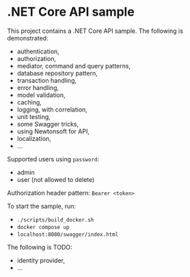 # .NET Core API sample

This project contains a .NET Core API sample. The following is demonstrated:

* authentication,
* authorization,
* mediator, command and query patterns,
* database repository pattern,
* transaction handling,
* error handling,
* model validation,
* caching,
* logging, with correlation,
* unit testing,
* some Swagger tricks,
* using Newtonsoft for API,
* localization,
* ...

Supported users using `password`:

* admin
* user (not allowed to delete)

Authorization header pattern: `Bearer <token>`

To start the sample, run:

* `./scripts/build_docker.sh`
* `docker compose up`
* `localhost:8080/swagger/index.html`

The following is TODO:

* identity provider,
* ...
